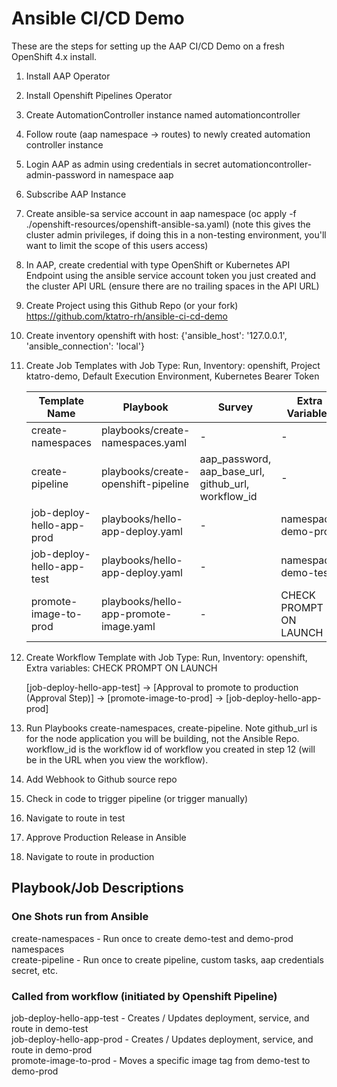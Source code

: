 # Ansible CI/CD Demo

These are the steps for setting up the AAP CI/CD Demo on a fresh OpenShift 4.x install.

1. Install AAP Operator
2. Install Openshift Pipelines Operator
3. Create AutomationController instance named automationcontroller
4. Follow route (aap namespace -> routes) to newly created automation controller instance
5. Login AAP as admin using credentials in secret automationcontroller-admin-password in namespace aap
6. Subscribe AAP Instance
7. Create ansible-sa service account in aap namespace (oc apply -f ./openshift-resources/openshift-ansible-sa.yaml) (note this gives the cluster admin privileges, if doing this in a non-testing environment, you'll want to limit the scope of this users access)
8. In AAP, create credential with type OpenShift or Kubernetes API Endpoint using the ansible service account token you just created and the cluster API URL (ensure there are no trailing spaces in the API URL)
9. Create Project using this Github Repo (or your fork) https://github.com/ktatro-rh/ansible-ci-cd-demo
10. Create inventory openshift with host: {'ansible_host': '127.0.0.1', 'ansible_connection': 'local'}
11. Create Job Templates with Job Type: Run, Inventory: openshift, Project ktatro-demo, Default Execution Environment, Kubernetes Bearer Token
    
    | Template Name             | Playbook                                  | Survey                     | Extra Variables        |  
    |---------------------------|-------------------------------------------|----------------------------|------------------------|
    | create-namespaces         | playbooks/create-namespaces.yaml          | -                          | -                      |
    | create-pipeline           | playbooks/create-openshift-pipeline       | aap_password, aap_base_url, github_url, workflow_id | -                      | 
    | job-deploy-hello-app-prod | playbooks/hello-app-deploy.yaml           | -                          | namespace: demo-prod   | 
    | job-deploy-hello-app-test | playbooks/hello-app-deploy.yaml           | -                          | namespace: demo-test   | 
    | promote-image-to-prod     | playbooks/hello-app-promote-image.yaml    | -                          | CHECK PROMPT ON LAUNCH |

12. Create Workflow Template with Job Type: Run, Inventory: openshift, Extra variables: CHECK PROMPT ON LAUNCH

    [job-deploy-hello-app-test] -> [Approval to promote to production (Approval Step)] -> [promote-image-to-prod] -> [job-deploy-hello-app-prod] 

13. Run Playbooks create-namespaces, create-pipeline. Note github_url is for the node application you will be building, not the Ansible Repo. workflow_id is the workflow id of workflow you created in step 12 (will be in the URL when you view the workflow).
14. Add Webhook to Github source repo
15. Check in code to trigger pipeline (or trigger manually)
16. Navigate to route in test
17. Approve Production Release in Ansible
18. Navigate to route in production

## Playbook/Job Descriptions

### One Shots run from Ansible
create-namespaces  - Run once to create demo-test and demo-prod namespaces  
create-pipeline  - Run once to create pipeline, custom tasks, aap credentials secret, etc.
### Called from workflow (initiated by Openshift Pipeline)  
job-deploy-hello-app-test - Creates / Updates deployment, service, and route in demo-test  
job-deploy-hello-app-prod - Creates / Updates deployment, service, and route in demo-prod  
promote-image-to-prod  - Moves a specific image tag from demo-test to demo-prod  